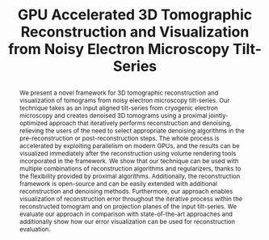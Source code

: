 ---
# this file is written in YAML http://docs.ansible.com/ansible/latest/YAMLSyntax.html
# all lines with a leading sharp are comments and will not be compiled
# longer blocks of text should start with a a leading > to escape all special characters

# URL handle for generated webpage
slug:       cryoet

#specifies layout to be used for page generation (do not modify)
layout:     publication

#publication title
title:      >
   GPU Accelerated 3D Tomographic Reconstruction and Visualization from Noisy Electron Microscopy Tilt-Series
   
#include in selected publications on front page (optional, delete line if not applicable)
display:	selected

#list all publication authors in correct order (please check the spelling is identical to your personal page)
authors:
 - Julio Rey Ramirez
 - Peter Rautek
 - Ciril Bohak
 - Ondrej Strnad
 - Zheyuan Zhang
 - Sai Li
 - Ivan Viola
 - Wolfgang Heidrich

#insert publication venue (displayed on publication page)
venue:      >
   IEEE Transactions on Visualization and Computer Graphics

#insert short venue (displayed in box in publication list)
shortvenue: >
   IEEE TVCG

#specify publication year
year:       2022

#insert abstract of publication
abstract:   >
   We present a novel framework for 3D tomographic reconstruction and visualization of tomograms from noisy electron microscopy tilt-series. Our technique takes as an input aligned tilt-series from cryogenic electron microscopy and creates denoised 3D tomograms using a proximal jointly-optimized approach that iteratively performs reconstruction and denoising, relieving the users of the need to select appropriate denoising algorithms in the pre-reconstruction or post-reconstruction steps. The whole process is accelerated by exploiting parallelism on modern GPUs, and the results can be visualized immediately after the reconstruction using volume rendering tools incorporated in the framework. We show that our technique can be used with multiple combinations of reconstruction algorithms and regularizers, thanks to the flexibility provided by proximal algorithms. Additionally, the reconstruction framework is open-source and can be easily extended with additional reconstruction and denoising methods. Furthermore, our approach enables visualization of reconstruction error throughout the iterative process within the reconstructed tomogram and on projection planes of the input tilt-series. We evaluate our approach in comparison with state-of-the-art approaches and additionally show how our error visualization can be used for reconstruction evaluation.
   
#link to hi-res teaser image of publication (please make sure the image is wide, e.g. aspect ratio between 4:2 and 4:1)
teaser:     './publications/2022_reyramirez_cryoet_teaser.png'
   
#link to smaller thumbnail image of publication (please make sure the aspect ratio is 3:2, suggested size is 150x100px)
thumbnail:  './publications/2022_reyramirez_cryoet_thumbnail.png'

#link to publication video (optional): you can either upload the video to our website (insert local link) or host it on youtube or vimeo (in this case insert the youtube/vimeo link)
#video:      './publications/2022_reyramirez_cryoet.mp4'

#link to publication pdf (optional)
pdf:        './publications/2022_reyramirez_cryoet.pdf'

#link to appendix pdf (optional)
pdfsupp:    './publications/2022_reyramirez_cryoet_supp.pdf' 

#insert citation. please format citation by inserting <br> at line breaks, &nbsp;&nbsp; will insert a tab character to prettify the citation
citation:   >
  @ARTICLE{9992117,
  author={Ramirez, Julio Rey and Rautek, Peter and Bohak, Ciril and Strnad, Ondřej and Zhang, Zheyuan and Li, Sai and Viola, Ivan and Heidrich, Wolfgang},
  journal={IEEE Transactions on Visualization and Computer Graphics}, 
  title={GPU Accelerated 3D Tomographic Reconstruction and Visualization from Noisy Electron Microscopy Tilt-Series}, 
  year={2022},
  pages={1-15},
  doi={10.1109/TVCG.2022.3230445}}

#insert links to additional material for the publication (optional)
#links need a title, a URL and a type (this defines the link icon) which can be one of the following values: code, archive, files, slides or text (this is the default icon)
links: 
# - title: HQ Paper + Appendix
#   type:  pdf
#   url:   './publications/2020_rautek_killingsurfaces_with_appendixes_hq.pdf' 
# - title: Slides
#   type:  slides
#   url:   './publications/2020_rautek_killingsurfaces_slides.pdf'
# - title: Code
#   type:  github
#   url:   'https://github.com/vccvisualization/killingsurfaces'
 
---